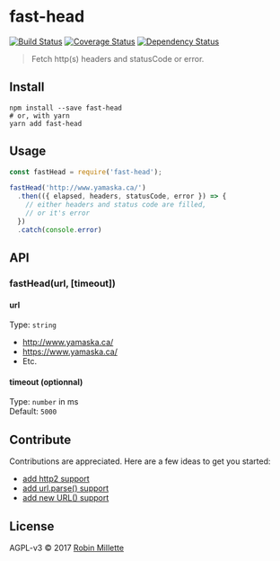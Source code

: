 # fast-head
[![Build Status](https://travis-ci.org/millette/fast-head.svg?branch=master)](https://travis-ci.org/millette/fast-head)
[![Coverage Status](https://coveralls.io/repos/github/millette/fast-head/badge.svg?branch=master)](https://coveralls.io/github/millette/fast-head?branch=master)
[![Dependency Status](https://gemnasium.com/badges/github.com/millette/fast-head.svg)](https://gemnasium.com/github.com/millette/fast-head)
> Fetch http(s) headers and statusCode or error.

## Install
```
npm install --save fast-head
# or, with yarn
yarn add fast-head
```

## Usage
```js
const fastHead = require('fast-head');

fastHead('http://www.yamaska.ca/')
  .then(({ elapsed, headers, statusCode, error }) => {
    // either headers and status code are filled,
    // or it's error
  })
  .catch(console.error)
```

## API
### fastHead(url, [timeout])
#### url
Type: `string`

* http://www.yamaska.ca/
* https://www.yamaska.ca/
* Etc.

#### timeout (optionnal)
Type: `number` in ms<br>
Default: `5000`

## Contribute
Contributions are appreciated. Here are a few ideas to get you started:

* [add http2 support][1]
* [add url.parse() support][2]
* [add new URL() support][3]

## License
AGPL-v3 © 2017 [Robin Millette](http://robin.millette.info)

[1]: https://github.com/millette/fast-head/issues/1
[2]: https://github.com/millette/fast-head/issues/2
[3]: https://github.com/millette/fast-head/issues/3
